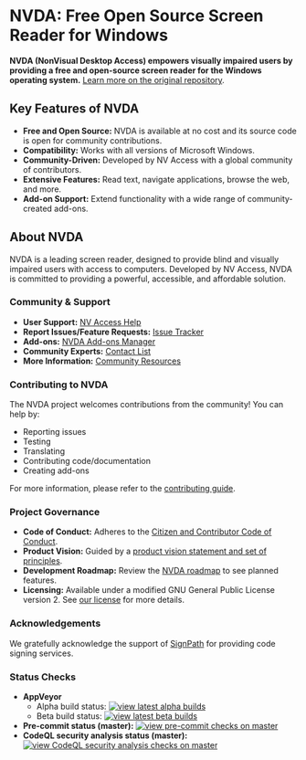 # NVDA: Free Open Source Screen Reader for Windows

**NVDA (NonVisual Desktop Access) empowers visually impaired users by providing a free and open-source screen reader for the Windows operating system.** [Learn more on the original repository](https://github.com/nvaccess/nvda).

## Key Features of NVDA

*   **Free and Open Source:** NVDA is available at no cost and its source code is open for community contributions.
*   **Compatibility:** Works with all versions of Microsoft Windows.
*   **Community-Driven:** Developed by NV Access with a global community of contributors.
*   **Extensive Features:** Read text, navigate applications, browse the web, and more.
*   **Add-on Support:** Extend functionality with a wide range of community-created add-ons.

## About NVDA

NVDA is a leading screen reader, designed to provide blind and visually impaired users with access to computers. Developed by NV Access, NVDA is committed to providing a powerful, accessible, and affordable solution.

### Community & Support

*   **User Support:** [NV Access Help](https://www.nvaccess.org/get-help/)
*   **Report Issues/Feature Requests:** [Issue Tracker](./projectDocs/issues/readme.md)
*   **Add-ons:** [NVDA Add-ons Manager](https://download.nvaccess.org/documentation/userGuide.html#AddonsManager)
*   **Community Experts:** [Contact List](./projectDocs/community/expertsList.md)
*   **More Information:** [Community Resources](./projectDocs/community/readme.md)

### Contributing to NVDA

The NVDA project welcomes contributions from the community! You can help by:

*   Reporting issues
*   Testing
*   Translating
*   Contributing code/documentation
*   Creating add-ons

For more information, please refer to the [contributing guide](./.github/CONTRIBUTING.md).

### Project Governance

*   **Code of Conduct:** Adheres to the [Citizen and Contributor Code of Conduct](CODE_OF_CONDUCT.md).
*   **Product Vision:** Guided by a [product vision statement and set of principles](./projectDocs/product_vision.md).
*   **Development Roadmap:** Review the [NVDA roadmap](https://www.nvaccess.org/post/nvda-roadmap/) to see planned features.
*   **Licensing:** Available under a modified GNU General Public License version 2.  See [our license](./copying.txt) for more details.

### Acknowledgements

We gratefully acknowledge the support of [SignPath](https://www.signpath.io/) for providing code signing services.

### Status Checks

*   **AppVeyor**
    *   Alpha build status: [![view latest alpha builds](https://ci.appveyor.com/api/projects/status/sqeer6p8lc80lvqe/branch/master?svg=true)](https://ci.appveyor.com/project/NVAccess/nvda/branch/master)
    *   Beta build status: [![view latest beta builds](https://ci.appveyor.com/api/projects/status/sqeer6p8lc80lvqe/branch/beta?svg=true)](https://ci.appveyor.com/project/NVAccess/nvda/branch/beta)
*   **Pre-commit status (master):** [![view pre-commit checks on master](https://results.pre-commit.ci/badge/github/nvaccess/nvda/master.svg)](https://results.pre-commit.ci/latest/github/nvaccess/nvda/master)
*   **CodeQL security analysis status (master):** [![view CodeQL security analysis checks on master](https://github.com/nvaccess/nvda/actions/workflows/github-code-scanning/codeql/badge.svg?branch=master)](https://github.com/nvaccess/nvda/actions/workflows/github-code-scanning/codeql?query=branch%3Amaster)